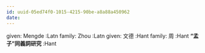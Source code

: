 ```yaml
---
id: uuid-05ed74f0-1015-4215-90be-a8a88a450962
date: 
---
```


given: Mengde :Latn
family: Zhou :Latn
given: 文德 :Hant
family: 周 :Hant
**“孟子”同義詞研究** :Hant